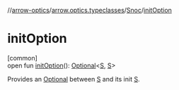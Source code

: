//[arrow-optics](../../../index.md)/[arrow.optics.typeclasses](../index.md)/[Snoc](index.md)/[initOption](init-option.md)

# initOption

[common]\
open fun [initOption](init-option.md)(): [Optional](../../arrow.optics/index.md#-1955528147%2FClasslikes%2F-617900156)&lt;[S](index.md), [S](index.md)&gt;

Provides an [Optional](../../arrow.optics/index.md#-1955528147%2FClasslikes%2F-617900156) between [S](index.md) and its init [S](index.md).
